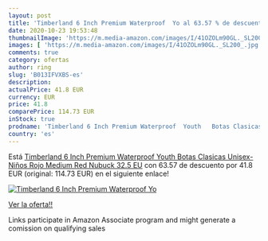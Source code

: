 ```yaml
---
layout: post
title: 'Timberland 6 Inch Premium Waterproof  Yo al 63.57 % de descuento'
date: 2020-10-23 19:53:48
thumbnailImage: 'https://m.media-amazon.com/images/I/41OZOLm90GL._SL200_.jpg'
images: [ 'https://m.media-amazon.com/images/I/41OZOLm90GL._SL200_.jpg' ]
comments: true
category: ofertas
author: ring
slug: 'B013IFVXBS-es'
description:
actualPrice: 41.8 EUR
currency: EUR
price: 41.8
comparePrice: 114.73 EUR
inStock: true
prodname: 'Timberland 6 Inch Premium Waterproof  Youth   Botas Clasicas Unisex-Niños  Rojo Medium Red Nubuck  32.5 EU'
country: 'es'
---
```


Está [Timberland 6 Inch Premium Waterproof  Youth   Botas Clasicas Unisex-Niños  Rojo Medium Red Nubuck  32.5 EU](https://www.amazon.es/dp/B013IFVXBS/?tag=tolees-21) con 63.57 de descuento por 41.8 EUR (original: 114.73 EUR) en el siguiente enlace!

[![Timberland 6 Inch Premium Waterproof  Yo](https://m.media-amazon.com/images/I/41OZOLm90GL._SL200_.jpg)](https://www.amazon.es/dp/B013IFVXBS/?tag=tolees-21)

[Ver la oferta!!](https://www.amazon.es/dp/B013IFVXBS/?tag=tolees-21)

Links participate in Amazon Associate program and might generate a comission on qualifying sales


